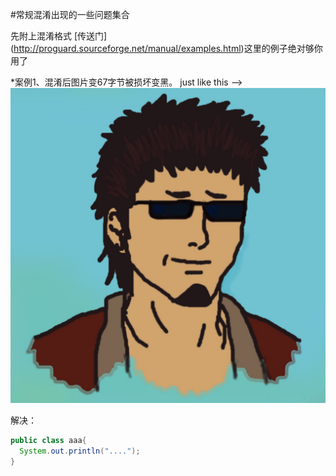 #常规混淆出现的一些问题集合

先附上混淆格式 [传送门] (http://proguard.sourceforge.net/manual/examples.html)这里的例子绝对够你用了


*案例1、混淆后图片变67字节被损坏变黑。
just like this  -->  
![](https://github.com/shoucanjun/obfuscate/blob/master/D1AB1FF6-74E9-44FE-A534-B3E47A8EC4E5.png?raw=true)

解决：

```java
public class aaa{
  System.out.println("....");
}
```
